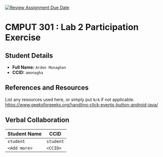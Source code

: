 [![Review Assignment Due Date](https://classroom.github.com/assets/deadline-readme-button-22041afd0340ce965d47ae6ef1cefeee28c7c493a6346c4f15d667ab976d596c.svg)](https://classroom.github.com/a/4btn9xaF)
# CMPUT 301 : Lab 2 Participation Exercise

## Student Details

- **Full Name:** `Arden Monaghan`
- **CCID:** `amonagha`

## References and Resources

List any resources used here, or simply put `N/A` if not applicable.
https://www.geeksforgeeks.org/handling-click-events-button-android-java/

## Verbal Collaboration

| Student Name | CCID      |
| ------------ | --------- |
| `student`    | `student` |
| `<Add more>` | `<CCID>`  |
